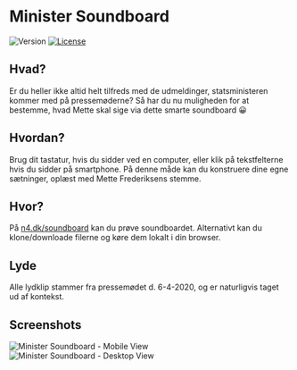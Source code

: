 # Minister Soundboard

<img src="https://img.shields.io/badge/version-1.0-black" alt="Version" /> <a href="LICENSE"><img src="https://img.shields.io/badge/license-MIT-black" alt="License" /></a>

## Hvad?

Er du heller ikke altid helt tilfreds med de udmeldinger, statsministeren kommer med på pressemøderne? Så har du nu muligheden for at bestemme, hvad Mette skal sige via dette smarte soundboard 😀

## Hvordan?

Brug dit tastatur, hvis du sidder ved en computer, eller klik på tekstfelterne hvis du sidder på smartphone. På denne måde kan du konstruere dine egne sætninger, oplæst med Mette Frederiksens stemme.

## Hvor?

På [n4.dk/soundboard](http://n4.dk/soundboard) kan du prøve soundboardet. Alternativt kan du klone/downloade filerne og køre dem lokalt i din browser.

## Lyde

Alle lydklip stammer fra pressemødet d. 6-4-2020, og er naturligvis taget ud af kontekst.

## Screenshots

<img src="https://i.imgur.com/FrsbP0W.png" alt="Minister Soundboard - Mobile View" /> <img src="https://i.imgur.com/jJ851g3.png" alt="Minister Soundboard - Desktop View" />
